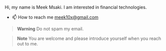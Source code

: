 
Hi, my name is Meek Msaki. I am interested in financial technologies.
- 📫 How to reach me meek10x@gmail.com
> **Warning**
> Do not spam my email.

> **Note**
> You are welcome and please introduce yourself when you reach out to me.
